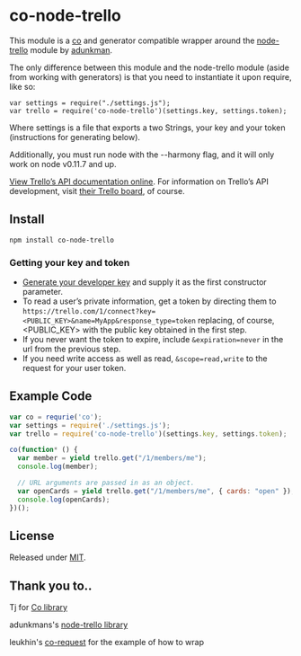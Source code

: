 # co-node-trello
This module is a [co](https://github.com/visionmedia/co) and generator compatible wrapper around the [node-trello](https://github.com/adunkman/node-trello) module by [adunkman](https://github.com/adunkman).

The only difference between this module and the node-trello module (aside from working with generators) is that you need to instantiate it upon require, like so:

```
var settings = require("./settings.js");
var trello = require('co-node-trello')(settings.key, settings.token);
```
Where settings is a file that exports a two Strings, your key and your token (instructions for generating below).

Additionally, you must run node with the --harmony flag, and it will only work on node v0.11.7 and up.

[View Trello’s API documentation online][apidocs]. For information on Trello’s API development, visit [their Trello board][trellotrello], of course.

[apidocs]: https://trello.com/docs/
[trellotrello]: https://trello.com/board/trello-public-api/4ed7e27fe6abb2517a21383d

## Install
```
npm install co-node-trello
```

### Getting your key and token
* [Generate your developer key][devkey] and supply it as the first constructor parameter.
* To read a user’s private information, get a token by directing them to `https://trello.com/1/connect?key=<PUBLIC_KEY>&name=MyApp&response_type=token` replacing, of course, &lt;PUBLIC_KEY&gt; with the public key obtained in the first step.
* If you never want the token to expire, include `&expiration=never` in the url from the previous step.
* If you need write access as well as read, `&scope=read,write` to the request for your user token.

[devkey]: https://trello.com/1/appKey/generate

## Example Code
```javascript
var co = requrie('co');
var settings = require('./settings.js');
var trello = require('co-node-trello')(settings.key, settings.token);

co(function* () {
  var member = yield trello.get("/1/members/me");
  console.log(member);

  // URL arguments are passed in as an object.
  var openCards = yield trello.get("/1/members/me", { cards: "open" });
  console.log(openCards);
})();
```

## License
Released under [MIT](https://github.com/adunkman/node-trello/blob/master/LICENSE.md).

## Thank you to..
Tj for [Co library](http://github.com/visionmedia/co)

adunkmans's [node-trello library](https://github.com/adunkman/node-trello)

leukhin's [co-request](https://github.com/leukhin/co-request) for the example of how to wrap

